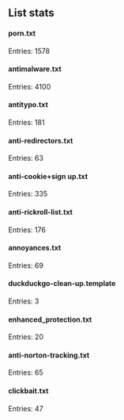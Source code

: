 ## List stats
#### porn.txt
Entries: 1578 <br> 
#### antimalware.txt
Entries: 4100 <br> 
#### antitypo.txt
Entries: 181 <br> 
#### anti-redirectors.txt
Entries: 63 <br> 
#### anti-cookie+sign up.txt
Entries: 335 <br> 
#### anti-rickroll-list.txt
Entries: 176 <br> 
#### annoyances.txt
Entries: 69 <br> 
#### duckduckgo-clean-up.template
Entries: 3 <br> 
#### enhanced_protection.txt
Entries: 20 <br> 
#### anti-norton-tracking.txt
Entries: 65 <br> 
#### clickbait.txt
Entries: 47 <br> 

